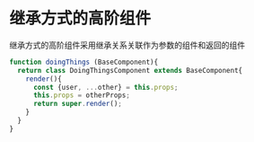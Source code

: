 # 继承方式的高阶组件

继承方式的高阶组件采用继承关系关联作为参数的组件和返回的组件

```js
function doingThings (BaseComponent){
  return class DoingThingsComponent extends BaseComponent{
    render(){
      const {user, ...other} = this.props;
      this.props = otherProps;
      return super.render();
    }
  }
}
```



